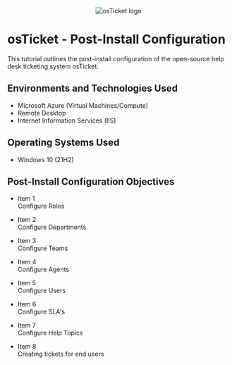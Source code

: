 <p align="center">
<img src="https://i.imgur.com/Clzj7Xs.png" alt="osTicket logo"/>
</p>

<h1>osTicket - Post-Install Configuration</h1>
This tutorial outlines the post-install configuration of the open-source help desk ticketing system osTicket.<br />

<h2>Environments and Technologies Used</h2>

- Microsoft Azure (Virtual Machines/Compute)
- Remote Desktop
- Internet Information Services (IIS)

<h2>Operating Systems Used </h2>

- Windows 10</b> (21H2)

<h2>Post-Install Configuration Objectives</h2>

- Item 1<br/>
Configure Roles

- Item 2<br/>
Configure Departments

- Item 3<br/>
Configure Teams

- Item 4<br/>
Configure Agents

- Item 5<br/>
Configure Users

- Item 6<br/>
Configure SLA's

- Item 7<br/>
Configure Help Topics

- Item 8<br/>
Creating tickets for end users

<!--<h2>Configuration Steps</h2>

- Step 1<br/>
Inside osTicket, navigate to the "Agents" tab 

- Step 2<br/>

- Step 3<br/>

- Step 4<br/>

- Step 5<br/>

- Step 6<br/>

- Step 7<br/>

- Step 8<br/>

- Step 9<br/>

- Step 10<br/>
